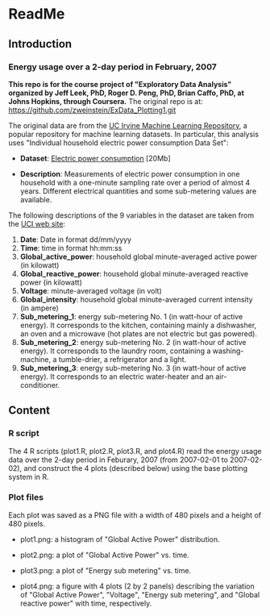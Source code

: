 # ReadMe
## Introduction
### Energy usage over a 2-day period in February, 2007 
__This repo is for the course project of "Exploratory Data Analysis" organized by Jeff Leek, PhD, Roger D. Peng, PhD, Brian Caffo, PhD, at Johns Hopkins, through Coursera.__ The original repo is at: https://github.com/zweinstein/ExData_Plotting1.git

The original data are from the <a href="http://archive.ics.uci.edu/ml/">UC Irvine Machine Learning Repository</a>, a popular repository for machine learning datasets. In particular, this analysis uses "Individual household
electric power consumption Data Set":

* <b>Dataset</b>: <a href="https://d396qusza40orc.cloudfront.net/exdata%2Fdata%2Fhousehold_power_consumption.zip">Electric power consumption</a> [20Mb]

* <b>Description</b>: Measurements of electric power consumption in one household with a one-minute sampling rate over a period of almost 4 years. Different electrical quantities and some sub-metering values are available.

The following descriptions of the 9 variables in the dataset are taken from
the <a href="https://archive.ics.uci.edu/ml/datasets/Individual+household+electric+power+consumption">UCI
web site</a>:

<ol>
<li><b>Date</b>: Date in format dd/mm/yyyy </li>
<li><b>Time</b>: time in format hh:mm:ss </li>
<li><b>Global_active_power</b>: household global minute-averaged active power (in kilowatt) </li>
<li><b>Global_reactive_power</b>: household global minute-averaged reactive power (in kilowatt) </li>
<li><b>Voltage</b>: minute-averaged voltage (in volt) </li>
<li><b>Global_intensity</b>: household global minute-averaged current intensity (in ampere) </li>
<li><b>Sub_metering_1</b>: energy sub-metering No. 1 (in watt-hour of active energy). It corresponds to the kitchen, containing mainly a dishwasher, an oven and a microwave (hot plates are not electric but gas powered). </li>
<li><b>Sub_metering_2</b>: energy sub-metering No. 2 (in watt-hour of active energy). It corresponds to the laundry room, containing a washing-machine, a tumble-drier, a refrigerator and a light. </li>
<li><b>Sub_metering_3</b>: energy sub-metering No. 3 (in watt-hour of active energy). It corresponds to an electric water-heater and an air-conditioner.</li>
</ol>

## Content

### R script
The 4 R scripts (plot1.R, plot2.R, plot3.R, and plot4.R) read the energy usage data over the 2-day period
in Feburary, 2007 (from 2007-02-01 to 2007-02-02), and construct the 4 plots (described below) using the base plotting system in R.

### Plot files

Each plot was saved as a PNG file with a width of 480 pixels and a height of 480 pixels.

* plot1.png: a histogram of "Global Active Power" distribution.

* plot2.png: a plot of "Global Active Power" vs. time.

* plot3.png: a plot of "Energy sub metering" vs. time.

* plot4.png: a figure with 4 plots (2 by 2 panels) describing the variation of "Global Active Power", "Voltage", "Energy sub metering", and "Global reactive power" with time, respectively.

